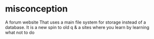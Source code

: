 # misconception
A forum website That uses a main file system for storage instead of a database.
It is a new spin to old q & a sites where you learn by learning what not to do
